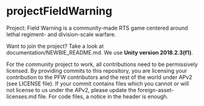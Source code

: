 # projectFieldWarning
Project: Field Warning is a community-made RTS game centered around lethal regiment- and division-scale warfare.

Want to join the project? Take a look at documentation/NEWBIE_README.md. We use **Unity version 2018.2.3(f1)**.

For the community project to work, all contributions need to be permissively licensed. By providing commits to this repository, you are licensing your contribution to the PFW contributors and the rest of the world under APv2 (see LICENSE file). If your commit contains files which you cannot or will not license to us under the APv2, please update the foreign-asset-licenses.md file. For code files, a notice in the header is enough.

